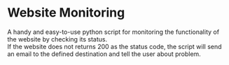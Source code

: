 # Website Monitoring
A handy and easy-to-use python script for monitoring the functionality of the website by checking its status.          
If the website does not returns 200 as the status code, the script will send an email to the defined destination and tell the user about problem.
